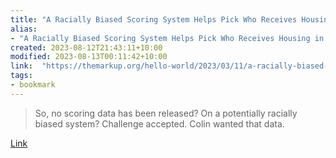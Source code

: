 ```yaml
---
title: "A Racially Biased Scoring System Helps Pick Who Receives Housing in L.A. – The Markup"
alias:
- "A Racially Biased Scoring System Helps Pick Who Receives Housing in L.A. – The Markup"
created: 2023-08-12T21:43:11+10:00
modified: 2023-08-13T00:11:42+10:00
link:  "https://themarkup.org/hello-world/2023/03/11/a-racially-biased-scoring-system-helps-pick-who-receives-housing-in-la"
tags:
- bookmark
---
```


> So, no scoring data has been released? On a potentially racially biased system? Challenge accepted. Colin wanted that data. 

[Link](https://themarkup.org/hello-world/2023/03/11/a-racially-biased-scoring-system-helps-pick-who-receives-housing-in-la)